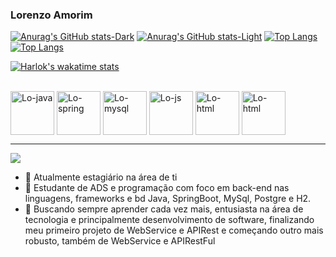 ### Lorenzo Amorim

[![Anurag's GitHub stats-Dark](https://github-readme-stats.vercel.app/api?username=LorenzoAmorim&rank_icon=github&count_private=true&show_icons=true&theme=dark#gh-dark-mode-only)](https://github.com/LorenzoAmorim/github-readme-stats#gh-dark-mode-only)
[![Anurag's GitHub stats-Light](https://github-readme-stats.vercel.app/api?username=LorenzoAmorim&show_icons=true&theme=default#gh-light-mode-only)](https://github.com/LorenzoAmorim/github-readme-stats#gh-light-mode-only) [![Top Langs](https://github-readme-stats.vercel.app/api/top-langs/?username=LorenzoAmorim&layout=donut&theme=dark#gh-dark-mode-only)](https://github.com/LorenzoAmorim/github-readme-stats#gh-dark-mode-only)
[![Top Langs](https://github-readme-stats.vercel.app/api/top-langs/?username=LorenzoAmorim&layout=donut&theme=default#gh-light-mode-only)](https://github.com/LorenzoAmorim/github-readme-stats#gh-light-mode-only)

[![Harlok's wakatime stats](https://github-readme-stats.vercel.app/api/wakatime?username=Macacudo&theme=dark)](https://github.com/LorenzoAmorim/github-readme-stats)



<div style="display: inline_block"><br>
<img align="center" alt="Lo-java" height="70" width="70" src="https://cdn.jsdelivr.net/gh/devicons/devicon/icons/java/java-original-wordmark.svg" />
<img align="center" alt="Lo-spring" height="70" width="70" src="https://cdn.jsdelivr.net/gh/devicons/devicon/icons/spring/spring-original-wordmark.svg" />
<img align="center" alt="Lo-mysql" height="70" width="70" src="https://cdn.jsdelivr.net/gh/devicons/devicon/icons/mysql/mysql-original-wordmark.svg" />
 <img align="center" alt="Lo-js" height="70" width="70" src="https://cdn.jsdelivr.net/gh/devicons/devicon/icons/javascript/javascript-plain.svg" />
<img align="center" alt="Lo-html" height="70" width="70" src="https://cdn.jsdelivr.net/gh/devicons/devicon/icons/html5/html5-original-wordmark.svg" />
<img align="center" alt="Lo-html" height="70" width="70"  src="https://cdn.jsdelivr.net/gh/devicons/devicon/icons/css3/css3-original-wordmark.svg" />
  <hr>
<a href="https://www.linkedin.com/in/lorenzoamorim/"><img src="https://img.shields.io/badge/LinkedIn-0077B5?style=for-the-badge&logo=linkedin&logoColor=white" target="_blank"></a>
</div>

<PARA ESCONDER ALGO NO STATUS>
 <![Anurag's GitHub stats](https://github-readme-stats.vercel.app/api?username=LorenzoAmorim&hide=contribs,prs)>
  

- 🔭 Atualmente estagiário na área de ti
- 🌱 Estudante de ADS e programação com foco em back-end nas linguagens, frameworks e bd Java, SpringBoot, MySql, Postgre e H2.
- 🤔 Buscando sempre aprender cada vez mais, entusiasta na área de tecnologia e principalmente desenvolvimento de software, finalizando meu primeiro projeto de WebService e APIRest e começando outro mais robusto, também de WebService e APIRestFul
